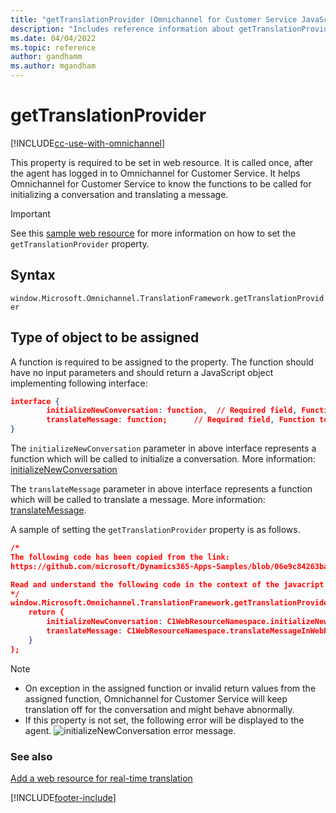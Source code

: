 ```yaml
---
title: "getTranslationProvider (Omnichannel for Customer Service JavaScript property reference) | MicrosoftDocs"
description: "Includes reference information about getTranslationProvider property in Omnichannel JavaScript API reference."
ms.date: 04/04/2022
ms.topic: reference
author: gandhamm
ms.author: mgandham
---
```


# getTranslationProvider

[!INCLUDE[cc-use-with-omnichannel](../../../../includes/cc-use-with-omnichannel.md)]

This property is required to be set in web resource. It is called once, after the agent has logged in to Omnichannel for Customer Service. It helps Omnichannel for Customer Service to know the functions to be called for initializing a conversation and translating a message.

> [!IMPORTANT]
> See this [sample web resource](https://github.com/microsoft/Dynamics365-Apps-Samples/blob/06e9c84263bac81e7411f95365c5e792aca15122/customer-service/omnichannel/real-time-translation/webResourceV2.js#L452) for more information on how to set the `getTranslationProvider` property.

## Syntax

`window.Microsoft.Omnichannel.TranslationFramework.getTranslationProvider`

## Type of object to be assigned

A function is required to be assigned to the property. The function should have no input parameters and should return a JavaScript object implementing following interface:

```json
interface { 
        initializeNewConversation: function,  // Required field, Function to be called to initialize a conversation
        translateMessage: function;      // Required field, Function to be called to translate a message
}
```

The `initializeNewConversation` parameter in above interface represents a function which will be called to initialize a conversation. More information: [initializeNewConversation](/dynamics365/customer-service/developer/reference/methods/initializeNewConversation)

The `translateMessage` parameter in above interface represents a function which will be called to translate a message. More information: [translateMessage](/dynamics365/customer-service/developer/reference/methods/translateMessage).

A sample of setting the `getTranslationProvider` property is as follows.

```json
/* 
The following code has been copied from the link: 
https://github.com/microsoft/Dynamics365-Apps-Samples/blob/06e9c84263bac81e7411f95365c5e792aca15122/customer-service/omnichannel/real-time-translation/webResourceV2.js#L452

Read and understand the following code in the context of the javacript file that is mentioned in the preceding line. 
*/
window.Microsoft.Omnichannel.TranslationFramework.getTranslationProvider = function () {
	return {
		initializeNewConversation: C1WebResourceNamespace.initializeNewConversationInWebResource,
		translateMessage: C1WebResourceNamespace.translateMessageInWebResource
	}
};
```

> [!Note]
>
> - On exception in the assigned function or invalid return values from the assigned function, Omnichannel for Customer Service will keep translation off for the conversation and might behave abnormally.
> - If this property is not set, the following error will be displayed to the agent.
> ![initializeNewConversation error message.](../../../media/initializeconversation-api-error.png "initializeNewConversation error message")

### See also

[Add a web resource for real-time translation](../../add-web-resource-real-time-translation.md)  


[!INCLUDE[footer-include](../../../../includes/footer-banner.md)]
